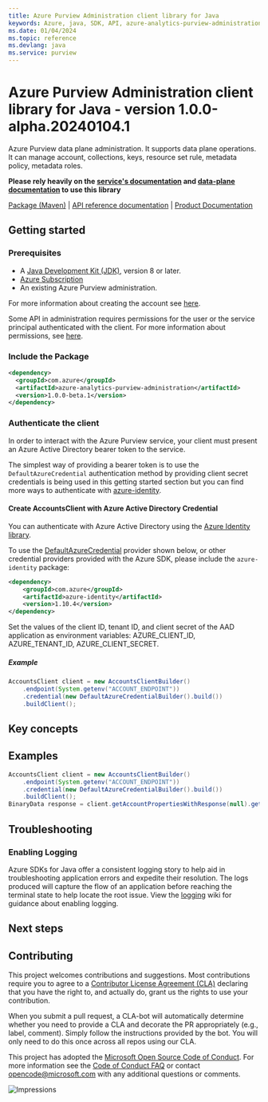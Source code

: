 ```yaml
---
title: Azure Purview Administration client library for Java
keywords: Azure, java, SDK, API, azure-analytics-purview-administration, purview
ms.date: 01/04/2024
ms.topic: reference
ms.devlang: java
ms.service: purview
---
```

# Azure Purview Administration client library for Java - version 1.0.0-alpha.20240104.1 


Azure Purview data plane administration. It supports data plane operations. It can manage account, collections, keys, resource set rule, metadata policy, metadata roles.

**Please rely heavily on the [service's documentation][product_documentation] and [data-plane documentation][protocol_method] to use this library**

[Package (Maven)][package] | [API reference documentation][api_reference_doc] | [Product Documentation][product_documentation]

## Getting started

### Prerequisites

- A [Java Development Kit (JDK)][jdk_link], version 8 or later.
- [Azure Subscription][azure_subscription]
- An existing Azure Purview administration.

For more information about creating the account see [here][create_azure_purview_account].

Some API in administration requires permissions for the user or the service principal authenticated with the client.
For more information about permissions, see [here][azure_purview_permissions].

### Include the Package

[//]: # ({x-version-update-start;com.azure:azure-analytics-purview-administration;current})
```xml
<dependency>
  <groupId>com.azure</groupId>
  <artifactId>azure-analytics-purview-administration</artifactId>
  <version>1.0.0-beta.1</version>
</dependency>
```
[//]: # ({x-version-update-end})

### Authenticate the client

In order to interact with the Azure Purview service, your client must present an Azure Active Directory bearer token to the service.

The simplest way of providing a bearer token is to use the `DefaultAzureCredential` authentication method by providing client secret credentials is being used in this getting started section but you can find more ways to authenticate with [azure-identity][azure_identity].

#### Create AccountsClient with Azure Active Directory Credential

You can authenticate with Azure Active Directory using the [Azure Identity library][azure_identity].

To use the [DefaultAzureCredential][DefaultAzureCredential] provider shown below, or other credential providers provided with the Azure SDK, please include the `azure-identity` package:

[//]: # ({x-version-update-start;com.azure:azure-identity;dependency})
```xml
<dependency>
    <groupId>com.azure</groupId>
    <artifactId>azure-identity</artifactId>
    <version>1.10.4</version>
</dependency>
```
[//]: # ({x-version-update-end})

Set the values of the client ID, tenant ID, and client secret of the AAD application as environment variables: AZURE_CLIENT_ID, AZURE_TENANT_ID, AZURE_CLIENT_SECRET.

##### Example

```java readme-sample-createAccountsClient
AccountsClient client = new AccountsClientBuilder()
    .endpoint(System.getenv("ACCOUNT_ENDPOINT"))
    .credential(new DefaultAzureCredentialBuilder().build())
    .buildClient();
```

## Key concepts

## Examples

```java readme-sample-getAccountProperties
AccountsClient client = new AccountsClientBuilder()
    .endpoint(System.getenv("ACCOUNT_ENDPOINT"))
    .credential(new DefaultAzureCredentialBuilder().build())
    .buildClient();
BinaryData response = client.getAccountPropertiesWithResponse(null).getValue();
```

## Troubleshooting

### Enabling Logging

Azure SDKs for Java offer a consistent logging story to help aid in troubleshooting application errors and expedite
their resolution. The logs produced will capture the flow of an application before reaching the terminal state to help
locate the root issue. View the [logging][logging] wiki for guidance about enabling logging.

## Next steps

## Contributing

This project welcomes contributions and suggestions. Most contributions require you to agree to a [Contributor License Agreement (CLA)][cla] declaring that you have the right to, and actually do, grant us the rights to use your contribution.

When you submit a pull request, a CLA-bot will automatically determine whether you need to provide a CLA and decorate the PR appropriately (e.g., label, comment). Simply follow the instructions provided by the bot. You will only need to do this once across all repos using our CLA.

This project has adopted the [Microsoft Open Source Code of Conduct][coc]. For more information see the [Code of Conduct FAQ][coc_faq] or contact [opencode@microsoft.com][coc_contact] with any additional questions or comments.

<!-- LINKS -->
[azure_subscription]: https://azure.microsoft.com/free/
[api_reference_doc]: https://azure.github.io/azure-sdk-for-java
[product_documentation]: https://azure.microsoft.com/services/purview/
[azure_identity]: https://github.com/Azure/azure-sdk-for-java/tree/main/sdk/identity/azure-identity
[DefaultAzureCredential]: https://github.com/Azure/azure-sdk-for-java/blob/main/sdk/identity/azure-identity/README.md#defaultazurecredential
[jdk_link]: /java/azure/jdk/?view=azure-java-stable
[package]: https://central.sonatype.com/artifact/com.azure/azure-analytics-purview-administration
[protocol_method]: https://github.com/Azure/azure-sdk-for-java/wiki/Protocol-Methods
[cla]: https://cla.microsoft.com
[coc]: https://opensource.microsoft.com/codeofconduct/
[coc_faq]: https://opensource.microsoft.com/codeofconduct/faq/
[coc_contact]: mailto:opencode@microsoft.com
[create_azure_purview_account]: /azure/purview/create-catalog-portal
[azure_purview_permissions]: /azure/purview/catalog-permissions
[logging]: https://github.com/Azure/azure-sdk-for-java/wiki/Logging-with-Azure-SDK

![Impressions](https://azure-sdk-impressions.azurewebsites.net/api/impressions/azure-sdk-for-java%2Fsdk%2Fpurview%2Fazure-analytics-purview-administration%2FREADME.png)

